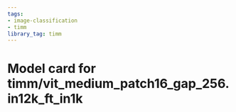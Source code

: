 ```yaml
---
tags:
- image-classification
- timm
library_tag: timm
---
```

# Model card for timm/vit_medium_patch16_gap_256.in12k_ft_in1k